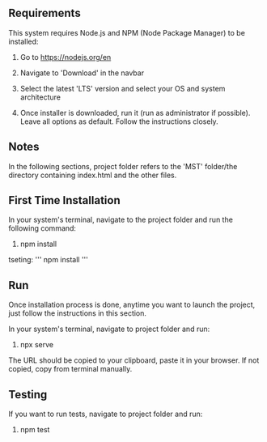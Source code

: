 ## Requirements

This system requires Node.js and NPM (Node Package Manager) to be installed:

1. Go to https://nodejs.org/en

2. Navigate to 'Download' in the navbar

3. Select the latest 'LTS' version and select your OS and system architecture

4. Once installer is downloaded, run it (run as administrator if possible).
   Leave all options as default. Follow the instructions closely.


## Notes

In the following sections, project folder refers to the 'MST' folder/the directory containing index.html and the other files.


## First Time Installation

In your system's terminal, navigate to the project folder and run the following command:

1. npm install

tseting:
'''
npm install
'''

## Run

Once installation process is done, anytime you want to launch the project, just follow the instructions in this section.

In your system's terminal, navigate to project folder and run:

1. npx serve

The URL should be copied to your clipboard, paste it in your browser. If not copied, copy from terminal manually.


## Testing

If you want to run tests, navigate to project folder and run:

1. npm test